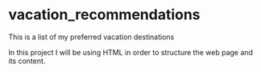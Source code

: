 # vacation_recommendations
This is a list of my preferred vacation destinations 

In this project I will be using HTML in order to structure the web page and its content. 